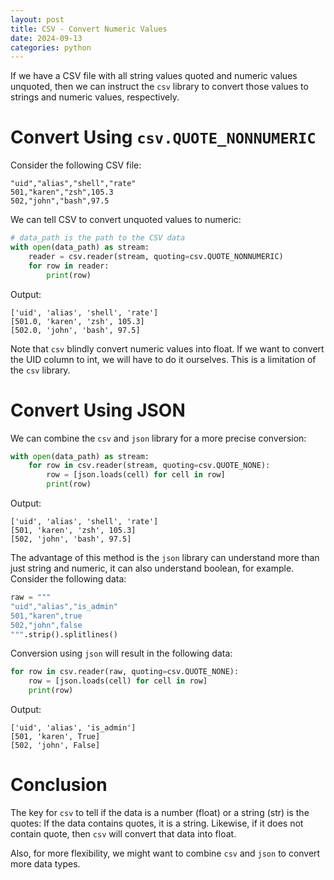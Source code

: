 ```yaml
---
layout: post
title: CSV - Convert Numeric Values
date: 2024-09-13
categories: python
---
```



If we have a CSV file with all string values quoted and numeric values
unquoted, then we can instruct the `csv` library to convert those values
to strings and numeric values, respectively.

# Convert Using `csv.QUOTE_NONNUMERIC`

Consider the following CSV file:


    "uid","alias","shell","rate"
    501,"karen","zsh",105.3
    502,"john","bash",97.5
    

We can tell CSV to convert unquoted values to numeric:


```python
# data_path is the path to the CSV data
with open(data_path) as stream:
    reader = csv.reader(stream, quoting=csv.QUOTE_NONNUMERIC)
    for row in reader:
        print(row)
```

Output:

    ['uid', 'alias', 'shell', 'rate']
    [501.0, 'karen', 'zsh', 105.3]
    [502.0, 'john', 'bash', 97.5]


Note that `csv` blindly convert numeric values into float. If we want
to convert the UID column to int, we will have to do it ourselves. This
is a limitation of the `csv` library.


# Convert Using JSON

We can combine the `csv` and `json` library for a more precise conversion:


```python
with open(data_path) as stream:
    for row in csv.reader(stream, quoting=csv.QUOTE_NONE):
        row = [json.loads(cell) for cell in row]
        print(row)
```

Output:

    ['uid', 'alias', 'shell', 'rate']
    [501, 'karen', 'zsh', 105.3]
    [502, 'john', 'bash', 97.5]


The advantage of this method is the `json` library can understand
more than just string and numeric, it can also understand boolean,
for example. Consider the following data:


```python
raw = """
"uid","alias","is_admin"
501,"karen",true
502,"john",false
""".strip().splitlines()
```

Conversion using `json` will result in the following data:


```python
for row in csv.reader(raw, quoting=csv.QUOTE_NONE):
    row = [json.loads(cell) for cell in row]
    print(row)
```

Output:

    ['uid', 'alias', 'is_admin']
    [501, 'karen', True]
    [502, 'john', False]

# Conclusion

The key for `csv` to tell if the data is a number (float) or a
string (str) is the quotes: If the data contains quotes, it is a
string. Likewise, if it does not contain quote, then `csv` will convert
that data into float.

Also, for more flexibility, we might want to combine `csv` and `json`
to convert more data types.

